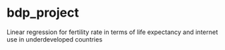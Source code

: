 # bdp_project
Linear regression for fertility rate in terms of life expectancy and internet use in underdeveloped countries
